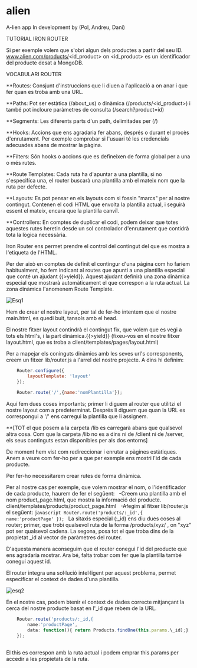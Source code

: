 # alien
A-lien app
In development by (Pol, Andreu, Dani)

TUTORIAL IRON ROUTER

Si per exemple volem que s'obri algun dels productes a partir del seu ID.
    www.alien.com/products/<id_product>
on <id_product> es un identificador del producte desat a MongoDB.

VOCABULARI ROUTER

  **Routes: Consjunt d'instruccions que li diuen a l'aplicació a on anar i que fer quan es troba amb una URL.
  
  **Paths: Pot ser estàtica (/about_us) o dinàmica (/products/<id_product>) i també pot incloure paràmetres de consulta
  (/search?product=id)
  
  **Segments: Les diferents parts d'un path, delimitades per (/)
  
  **Hooks: Accions que ens agradaria fer abans, després o durant el procès d'enrutament. Per exemple comprobar si l'usuari té 
  les credencials adecuades abans de mostrar la pàgina.
  
  **Filters: Són hooks o accions que es defineixen de forma global per a una o més rutes.
  
  **Route Templates: Cada ruta ha d'apuntar a una plantilla, si no s'especifíca una, el router buscarà una plantilla amb el 
  mateix nom que la ruta per defecte.
  
  **Layouts: Es pot pensar en els layouts com si fossin "marcs" per al nostre contingut. Contenen el codi HTML que envolta la
  plantilla actual, i seguirà essent el mateix, encara que la plantilla canviî.
  
  **Controllers: En comptes de duplicar el codi, podem deixar que totes aquestes rutes heretin desde un sol controlador
  d'enrutament que contidrà tota la lògica necessària.
  
Iron Router ens permet prendre el control del contingut del que es mostra a l'etiqueta <body> de l'HTML.

Per der això en comptes de definit el contingur d'una pàgina com ho fariem habitualment, ho fem indicant al routes que apunti
a una plantilla especial que conté un ajudant {{>yield}}.
Aquest ajudant definirà una zona dinàmica especial que mostrarà automàticament el que correspon a la ruta actual. La zona 
dinàmica l'anomenem Route Template.

![Esq1](http://i.imgur.com/tS9ROyB.jpg)

Hem de crear el nostre layout, per tal de fer-ho intentem que el nostre main.html, es quedi buit, tansols amb el head.

El nostre fitxer layout contindrà el contingut fix, que volem que es vegi a tots els html's, i la part dinàmica.{{>yield}}
(fixeu-vos en el nostre fitxer layout.html, que es troba a client/templates/pages/layout.html)

Per a mapejar els coninguts dinàmics amb les seves url's corresponents, creem un fitxer lib/router.js a l'arrel del nostre
projecte. A dins hi definim:

```javascript
    Router.configure({
        layoutTemplate: 'layout'
    });
    
    Router.route('/',{name:'nomPlantilla'});
```

Aquí fem dues coses importants; primer li diguem al router que utilitzi el nostre layout com a predeterminat. Després li diguem que quan la URL es correspongui a '/' ens carregui la plantilla que li assignem.

**[TOT el que posem a la carpeta /lib es carregarà abans que qualsevol altra cosa. Com que la carpeta /lib no es a dins ni de /client ni de /server, els seus continguts estan disponibles per als dos entorns]

De moment hem vist com redireccionar i enrutar a pàgines estàtiques. Anem a veure com fer-ho per a que per exemple ens mostri
l'id de cada producte.

Per fer-ho necessitarem crear rutes de forma dinàmica.

Per al nostre cas per exemple, que volem mostrar el nom, o l'identificador de cada producte, haurem de fer el segûent:
    -Creem una plantilla amb el nom product_page.html, que mostra la informació del producte.
     client/templates/products/product_page.html
    -Afegim al fitxer lib/router.js el següent:
       ```javascript
            Router.route('products/:_id',{
                name:'productPage'
            });
         ```
La sitaxis especial (:\_id) ens diu dues coses al router; primer, que trobi qualsevol ruta de la forma /products/xyz/ , on "xyz" pot ser qualsevol cadena. La segona, posa tot el que troba dins de la propietat \_id al vector de paràmetres del router.

D'aquesta manera aconseguim que el router conegui l'id del producte que ens agradaria mostrar.
Ara bé, falta trobar com fer que la plantilla també conegui aquest id.

El router integra una sol·lució intel·ligent per aquest problema, permet especificar el context de dades d'una plantilla.

![esq2](http://i.imgur.com/Clh5bfB.jpg)

En el nostre cas, podem btenir el context de dades correcte mitjançant la cerca del nostre producte basat en l'\_id que rebem de la URL.

```javascript
    Router.route('products/:_id,{
        name:'productPage',
        data: function(){ return Products.findOne(this.params.\_id);}
    });
    
```

El this es correspon amb la ruta actual i podem emprar this.params per accedir a les propietats de la ruta.
    


